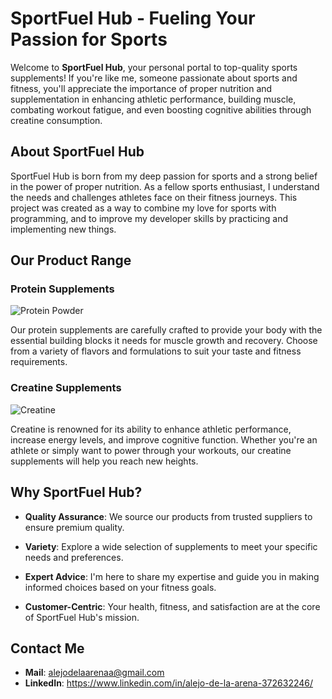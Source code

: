 # SportFuel Hub - Fueling Your Passion for Sports

Welcome to **SportFuel Hub**, your personal portal to top-quality sports supplements! If you're like me, someone passionate about sports and fitness, you'll appreciate the importance of proper nutrition and supplementation in enhancing athletic performance, building muscle, combating workout fatigue, and even boosting cognitive abilities through creatine consumption.

## About SportFuel Hub

SportFuel Hub is born from my deep passion for sports and a strong belief in the power of proper nutrition. As a fellow sports enthusiast, I understand the needs and challenges athletes face on their fitness journeys. This project was created as a way to combine my love for sports with programming, and to improve my developer skills by practicing and implementing new things.

## Our Product Range

### Protein Supplements

![Protein Powder](https://www.farmacialeloir.com.ar/img/articulos/ena_whey_protein_true_made.jpg)

Our protein supplements are carefully crafted to provide your body with the essential building blocks it needs for muscle growth and recovery. Choose from a variety of flavors and formulations to suit your taste and fitness requirements.

### Creatine Supplements

![Creatine](https://www.enasport.com/cdn/shop/products/Creatina_Micronizada_neutra.jpg?v=1669206077)

Creatine is renowned for its ability to enhance athletic performance, increase energy levels, and improve cognitive function. Whether you're an athlete or simply want to power through your workouts, our creatine supplements will help you reach new heights.

## Why SportFuel Hub?

- **Quality Assurance**: We source our products from trusted suppliers to ensure premium quality.

- **Variety**: Explore a wide selection of supplements to meet your specific needs and preferences.

- **Expert Advice**: I'm here to share my expertise and guide you in making informed choices based on your fitness goals.

- **Customer-Centric**: Your health, fitness, and satisfaction are at the core of SportFuel Hub's mission.

## Contact Me

- **Mail**: alejodelaarenaa@gmail.com
- **LinkedIn**: https://www.linkedin.com/in/alejo-de-la-arena-372632246/
